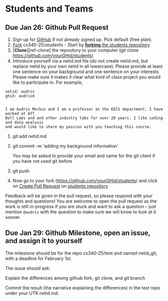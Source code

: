 # Students and Teams


## Due Jan 26: Github Pull Request

1. Sign up for [GitHub](https://github.com/) if not already signed
     up. Pick default (free plan).
1. [Fork](https://help.github.com/articles/fork-a-repo/) cs340-25/students 
        - Start by [**forking** the students repository](https://github.com/cs340-25/students)
1. [**Clone**][ref-clone] the repository to your computer (git clone https://github.com/yourGHid/students)
1. Introduce yourself via a netid.md file (do not create netid.md, but replace netid by your own netid in all lowercase). Please provide at least 
one sentence on your background and one sentence on your interests. Please make sure it makes it clear what kind of class project you would like to participate in. For example,

```
netid: audris
ghid: audrism


I am Audris Mockus and I am a professor at the EECS department. I have worked at ATT 
Bell Labs and and other industry labs for over 20 years. I like coding and data analysis 
and would like to share my passion with you teaching this course.
```
1. git add netid.md
1. git commit -m 'adding my background information'

    You may be asked to provide your email and name for the git client if you have not used git before 
1. git push

1. Now go to your fork (https://github.com/yourGHid/students) and click on [Create Pull Request](https://help.github.com/articles/using-pull-requests/) on [students repository](https://github.com/cs340-25/students)
       
Feedback will be given in the pull request, so please respond with
your thoughts and questions!  You are welcome to open the pull
request as the work is still in-progress if you are stuck and want
to ask a question – just mention `@audris` with the question to make
sure we will know to look at it sooner.


## Due Jan 29: Github Milestone, open an issue, and assign it to yourself

The milestone should be for the repo cs340-25/test
and named netid_git, with a deadline for February 1st.

The issue should ask:

Explain the differences among github fork, git clone, and git branch

Commit the result (the narrative explaining the differences)
in the test repo under your UTK netid.md.
